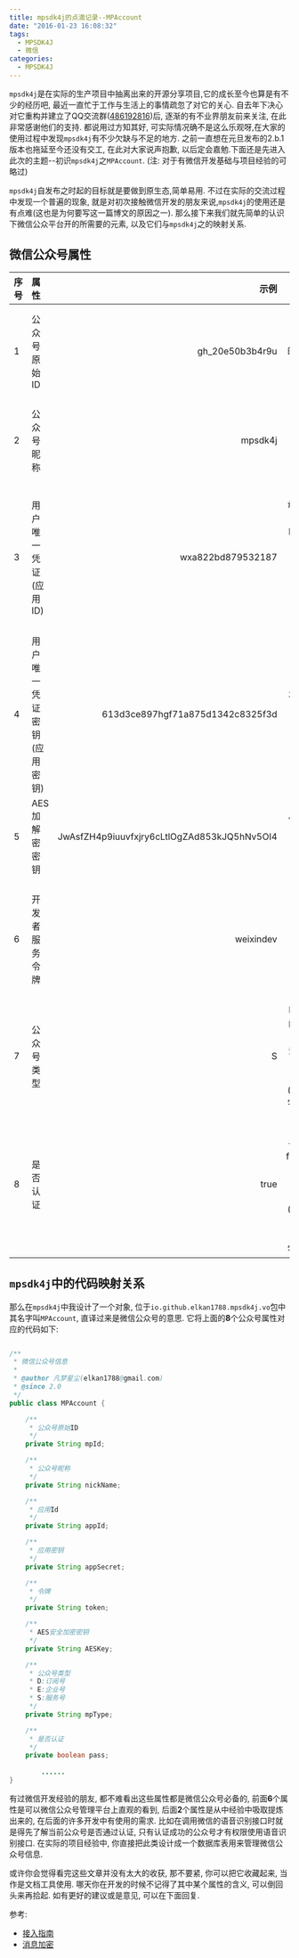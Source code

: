 ```yaml
---
title: mpsdk4j的点滴记录--MPAccount
date: "2016-01-23 16:08:32"
tags: 
  - MPSDK4J
  - 微信
categories:
  - MPSDK4J
---
```


`mpsdk4j`是在实际的生产项目中抽离出来的开源分享项目,它的成长至今也算是有不少的经历吧, 最近一直忙于工作与生活上的事情疏忽了对它的关心. 自去年下决心对它重构并建立了QQ交流群([486192816](http://jq.qq.com/?_wv=1027&k=dPDLxk))后, 逐渐的有不业界朋友前来关注, 在此非常感谢他们的支持. 都说用过方知其好, 可实际情况确不是这么乐观呀,在大家的使用过程中发现`mpsdk4j`有不少欠缺与不足的地方. 之前一直想在元旦发布的2.b.1版本也拖延至今还没有交工, 在此对大家说声抱歉, 以后定会嘉勉.下面还是先进入此次的主题--初识`mpsdk4j`之`MPAccount`. (注: 对于有微信开发基础与项目经验的可略过)

<!-- more -->

`mpsdk4j`自发布之时起的目标就是要做到原生态,简单易用. 不过在实际的交流过程中发现一个普遍的现象, 就是对初次接触微信开发的朋友来说,`mpsdk4j`的使用还是有点难(这也是为何要写这一篇博文的原因之一). 那么接下来我们就先简单的认识下微信公众平台开的所需要的元素, 以及它们与`mpsdk4j`之的映射关系.

微信公众号属性
---------------

| 序号 | 属性 | 示例 | 备注 |
|---|:---|---:|---:|
| 1 | 公众号原始ID | gh_20e50b3b4r9u | 以gh_开头的(不明白其含义) |
| 2 | 公众号昵称 | mpsdk4j | 用户自定义的公众号别名 |
| 3 | 用户唯一凭证(应用ID) | wxa822bd879532187 | 以字母wx开头的,其含义大概是微信的拼音首字母 |
| 4 | 用户唯一凭证密钥(应用密钥) | 613d3ce897hgf71a875d1342c8325f3d | 32位的随机字符串 |
| 5 | AES 加解密密钥 | JwAsfZH4p9iuuvfxjry6cLtlOgZAd853kJQ5hNv5OI4 | 43位的随机字符串 |
| 6 | 开发者服务令牌 | weixindev | 用户接入微信开发者服务时的自定义令牌 |
| 7 | 公众号类型 | S | D: 订阅号, S: 服务号, E: 企业号 (预留字段)|
| 8 | 是否认证 | true | true: 通过认证, false: 未通过认证 (同上也是预留字段) | 


`mpsdk4j`中的代码映射关系
---------------------------

那么在`mpsdk4j`中我设计了一个对象, 位于`io.github.elkan1788.mpsdk4j.vo`包中其名字叫`MPAccount`, 直译过来是微信公众号的意思. 它将上面的**8**个公众号属性对应的代码如下:

```java

/**
 * 微信公众号信息
 * 
 * @author 凡梦星尘(elkan1788@gmail.com)
 * @since 2.0
 */
public class MPAccount {

    /**
     * 公众号原始ID
     */
    private String mpId;

    /**
     * 公众号昵称
     */
    private String nickName;

    /**
     * 应用Id
     */
    private String appId;

    /**
     * 应用密钥
     */
    private String appSecret;

    /**
     * 令牌
     */
    private String token;

    /**
     * AES安全加密密钥
     */
    private String AESKey;

    /**
     * 公众号类型
     * D:订阅号
     * E:企业号
     * S:服务号
     */
    private String mpType;

    /**
     * 是否认证
     */
    private boolean pass;
		
		......
}

```

有过微信开发经验的朋友, 都不难看出这些属性都是微信公众号必备的, 前面**6**个属性是可以微信公众号管理平台上直观的看到, 后面**2**个属性是从中经验中吸取提炼出来的, 在后面的许多开发中有使用的需求. 比如在调用微信的语音识别接口时就是得先了解当前公众号是否通过认证, 只有认证成功的公众号才有权限使用语音识别接口. 在实际的项目经验中, 你直接把此类设计成一个数据库表用来管理微信公众号信息.

或许你会觉得看完这些文章并没有太大的收获, 那不要紧, 你可以把它收藏起来, 当作是文档工具使用. 哪天你在开发的时候不记得了其中某个属性的含义, 可以倒回头来再拾起. 如有更好的建议或是意见, 可以在下面回复. 

参考:

- [接入指南](https://mp.weixin.qq.com/wiki/8/f9a0b8382e0b77d87b3bcc1ce6fbc104.html) 
- [消息加密](https://mp.weixin.qq.com/wiki/14/70e73cedf9fd958d2e23264ba9333ad2.html)


